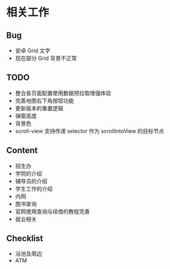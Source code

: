 # 相关工作

## Bug

- 安卓 Grid 文字
- 现在部分 Grid 背景不正常

## TODO

- 整合各页面配置使用数据预拉取增强体验
- 完善地图右下角按钮功能
- 更新版本的重置逻辑
- 弹窗高度
- 背景色
- scroll-view 支持传递 selector 作为 scrollIntoView 的目标节点

## Content

- 招生办
- 学院的介绍
- 辅导员的介绍
- 学生工作的介绍
- 内网
- 图书查询
- 官网使用查询与续借的教程完善
- 就业相关

## Checklist

- 浴池及周边
- ATM
